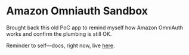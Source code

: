 # Amazon Omniauth Sandbox

Brought back this old PoC app to remind myself how Amazon OmniAuth works and confirm the plumbing is still OK.

Reminder to self—docs, right now, live [here](https://developer.amazon.com/docs/login-with-amazon/web-docs.html).
